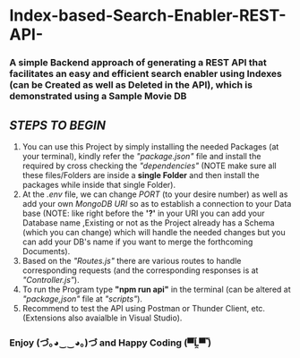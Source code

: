 # Index-based-Search-Enabler-REST-API-
### A simple Backend approach of generating a REST API that facilitates an easy and efficient search enabler using Indexes (can be Created as well as Deleted in the API), which is demonstrated using a Sample Movie DB

## ***STEPS TO BEGIN***
1. You can use this Project by simply installing the needed Packages (at your terminal), kindly refer the _"package.json"_ file and install the required by cross checking the *"dependencies"* (NOTE make sure all these files/Folders are inside a __single Folder__ and then install the packages while inside that single Folder).
2. At the *.env* file, we can change *PORT* (to your desire number) as well as add your own *MongoDB URI* so as to establish a connection to your Data base (NOTE: like right before the **'?'** in your URI you can add your Database name ,Existing or not as the Project already has a Schema (which you can change) which will handle the needed changes but you can add your DB's name if you want to merge the forthcoming Documents).
3. Based on the _"Routes.js"_ there are various routes to handle corresponding requests (and the corresponding responses is at *"Controller.js"*).
4. To run the Program type **"npm run api"** in the terminal (can be altered at _"package,json"_ file at *"scripts"*).
5. Recommend to test the API using Postman or Thunder Client, etc. (Extensions also avaialble in Visual Studio).

### Enjoy (づ｡◕‿‿◕｡)づ   and   Happy Coding (▀̿Ĺ̯▀̿ ̿)
